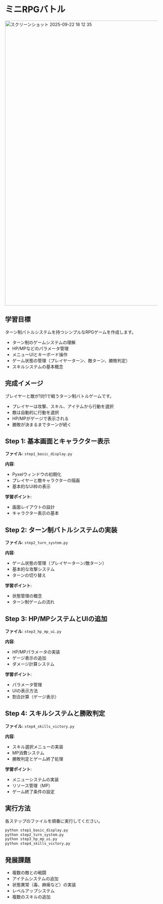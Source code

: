 # ミニRPGバトル

<img width="1072" height="940" alt="スクリーンショット 2025-09-22 18 12 35" src="https://github.com/user-attachments/assets/5ea0ffd3-c3c6-45f4-befa-9c92ac3c0dd6" />

## 学習目標

ターン制バトルシステムを持つシンプルなRPGゲームを作成します。

- ターン制のゲームシステムの理解
- HP/MPなどのパラメータ管理
- メニューUIとキーボード操作
- ゲーム状態の管理（プレイヤーターン、敵ターン、勝敗判定）
- スキルシステムの基本概念

## 完成イメージ

プレイヤーと敵が1対1で戦うターン制バトルゲームです。
- プレイヤーは攻撃、スキル、アイテムから行動を選択
- 敵は自動的に行動を選択
- HP/MPがゲージで表示される
- 勝敗が決まるまでターンが続く

## Step 1: 基本画面とキャラクター表示

**ファイル**: `step1_basic_display.py`

**内容**:
- Pyxelウィンドウの初期化
- プレイヤーと敵キャラクターの描画
- 基本的なUI枠の表示

**学習ポイント**:
- 画面レイアウトの設計
- キャラクター表示の基本

## Step 2: ターン制バトルシステムの実装

**ファイル**: `step2_turn_system.py`

**内容**:
- ゲーム状態の管理（プレイヤーターン/敵ターン）
- 基本的な攻撃システム
- ターンの切り替え

**学習ポイント**:
- 状態管理の概念
- ターン制ゲームの流れ

## Step 3: HP/MPシステムとUIの追加

**ファイル**: `step3_hp_mp_ui.py`

**内容**:
- HP/MPパラメータの実装
- ゲージ表示の追加
- ダメージ計算システム

**学習ポイント**:
- パラメータ管理
- UIの表示方法
- 割合計算（ゲージ表示）

## Step 4: スキルシステムと勝敗判定

**ファイル**: `step4_skills_victory.py`

**内容**:
- スキル選択メニューの実装
- MP消費システム
- 勝敗判定とゲーム終了処理

**学習ポイント**:
- メニューシステムの実装
- リソース管理（MP）
- ゲーム終了条件の設定

## 実行方法

各ステップのファイルを順番に実行してください。

```bash
python step1_basic_display.py
python step2_turn_system.py
python step3_hp_mp_ui.py
python step4_skills_victory.py
```

## 発展課題

- 複数の敵との戦闘
- アイテムシステムの追加
- 状態異常（毒、麻痺など）の実装
- レベルアップシステム
- 複数のスキルの追加
